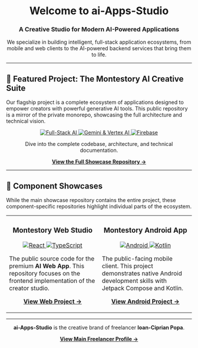 <div align="center">
  <h1 align="center">Welcome to ai-Apps-Studio</h1>
  <h3 align="center">A Creative Studio for Modern AI-Powered Applications</h3>
  <p align="center">
    We specialize in building intelligent, full-stack application ecosystems, from mobile and web clients to the AI-powered backend services that bring them to life.
  </p>
</div>

---

## 🌟 Featured Project: The Montestory AI Creative Suite

Our flagship project is a complete ecosystem of applications designed to empower creators with powerful generative AI tools. This public repository is a mirror of the private monorepo, showcasing the full architecture and technical vision.

<p align="center">
  <a href="https://github.com/ai-Apps-Studio/Montestory-Showcase">
    <img src="https://img.shields.io/badge/Architecture-Full_Stack_AI-blueviolet?style=for-the-badge" alt="Full-Stack AI"/>
    <img src="https://img.shields.io/badge/AI-Gemini_&_Vertex_AI-4285F4?style=for-the-badge&logo=google-gemini" alt="Gemini & Vertex AI"/>
    <img src="https://img.shields.io/badge/Backend-Firebase-FFCA28?style=for-the-badge&logo=firebase" alt="Firebase"/>
  </a>
</p>
<p align="center">
  Dive into the complete codebase, architecture, and technical documentation.
</p>
<p align="center">
  <a href="https://github.com/ai-Apps-Studio/Montestory-Showcase"><b>View the Full Showcase Repository →</b></a>
</p>

---

## 🚀 Component Showcases

While the main showcase repository contains the entire project, these component-specific repositories highlight individual parts of the ecosystem.

<table width="100%">
  <tr>
    <td width="50%" valign="top">
      <h3 align="center">Montestory Web Studio</h3>
      <p align="center">
        <a href="https://github.com/ai-Apps-Studio/Montestory-Web-Studio">
          <img src="https://img.shields.io/badge/Framework-React-61DAFB?style=for-the-badge&logo=react" alt="React"/>
          <img src="https://img.shields.io/badge/Language-TypeScript-3178C6?style=for-the-badge&logo=typescript" alt="TypeScript"/>
        </a>
      </p>
      <p>The public source code for the premium <b>AI Web App</b>. This repository focuses on the frontend implementation of the creator studio.</p>
      <p align="center">
        <a href="https://github.com/ai-Apps-Studio/Montestory-Web-Studio"><b>View Web Project →</b></a>
      </p>
    </td>
    <td width="50%" valign="top">
      <h3 align="center">Montestory Android App</h3>
      <p align="center">
        <a href="https://github.com/ai-Apps-Studio/Montestory-Android-App">
          <img src="https://img.shields.io/badge/Platform-Android-3DDC84?style=for-the-badge&logo=android" alt="Android"/>
          <img src="https://img.shields.io/badge/Language-Kotlin-7F52FF?style=for-the-badge&logo=kotlin" alt="Kotlin"/>
        </a>
      </p>
      <p>The public-facing mobile client. This project demonstrates native Android development skills with Jetpack Compose and Kotlin.</p>
      <p align="center">
        <a href="https://github.com/ai-Apps-Studio/Montestory-Android-App"><b>View Android Project →</b></a>
      </p>
    </td>
  </tr>
</table>

---

<div align="center">
  <p><b>ai-Apps-Studio</b> is the creative brand of freelancer <b>Ioan-Ciprian Popa</b>.</p>
  <p><a href="https://github.com/ai-Apps-coder"><b>View Main Freelancer Profile →</b></a></p>
</div>

